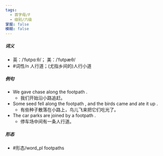 ```yaml
---
tags:
  - 首字母/F
  - 级别/六级
掌握: false
模糊: false
---
```

##### 词义
- 英：/ˈfʊtpɑːθ/； 美：/ˈfʊtpæθ/
- #词性/n  人行道；(尤指乡间的)人行小道
##### 例句
- We gave chase along the footpath .
	- 我们开始沿小路追赶。
- Some seed fell along the footpath , and the birds came and ate it up .
	- 有些种子散落在小路上，鸟儿飞来把它们吃光了。
- The car parks are joined by a footpath .
	- 停车场中间有一条人行道。
##### 形态
- #形态/word_pl footpaths
